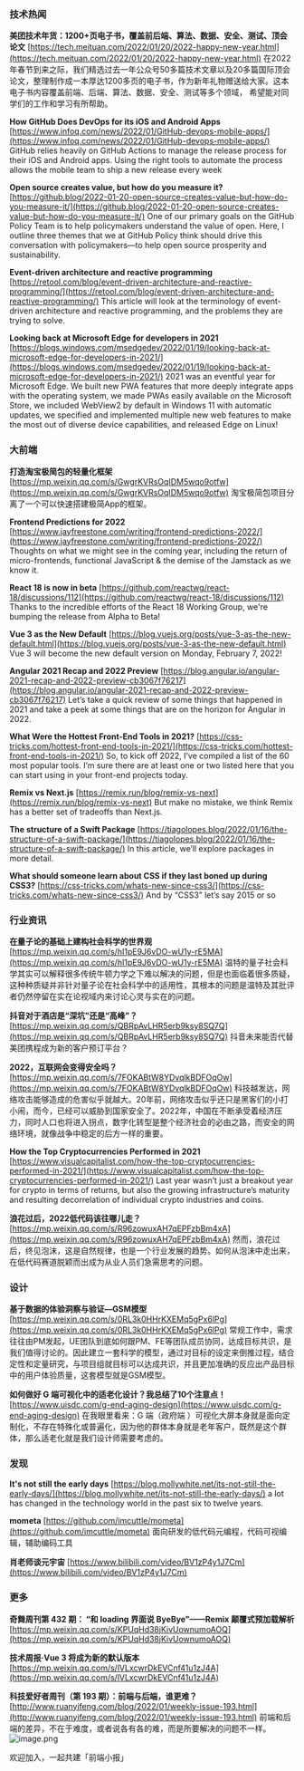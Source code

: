### 技术热闻
**美团技术年货：1200+页电子书，覆盖前后端、算法、数据、安全、测试、顶会论文**
[https://tech.meituan.com/2022/01/20/2022-happy-new-year.html](https://tech.meituan.com/2022/01/20/2022-happy-new-year.html)
在2022年春节到来之际，我们精选过去一年公众号50多篇技术文章以及20多篇国际顶会论文，整理制作成一本厚达1200多页的电子书，作为新年礼物赠送给大家。这本电子书内容覆盖前端、后端、算法、数据、安全、测试等多个领域， 希望能对同学们的工作和学习有所帮助。

**How GitHub Does DevOps for its iOS and Android Apps**
[https://www.infoq.com/news/2022/01/GitHub-devops-mobile-apps/](https://www.infoq.com/news/2022/01/GitHub-devops-mobile-apps/)
GitHub relies heavily on GitHub Actions to manage the release process for their iOS and Android apps. Using the right tools to automate the process allows the mobile team to ship a new release every week

**Open source creates value, but how do you measure it?**
[https://github.blog/2022-01-20-open-source-creates-value-but-how-do-you-measure-it/](https://github.blog/2022-01-20-open-source-creates-value-but-how-do-you-measure-it/)
One of our primary goals on the GitHub Policy Team is to help policymakers understand the value of open. Here, I outline three themes that we at GitHub Policy think should drive this conversation with policymakers—to help open source prosperity and sustainability.

**Event-driven architecture and reactive programming**
[https://retool.com/blog/event-driven-architecture-and-reactive-programming/](https://retool.com/blog/event-driven-architecture-and-reactive-programming/)
This article will look at the terminology of event-driven architecture and reactive programming, and the problems they are trying to solve.

**Looking back at Microsoft Edge for developers in 2021**
[https://blogs.windows.com/msedgedev/2022/01/19/looking-back-at-microsoft-edge-for-developers-in-2021/](https://blogs.windows.com/msedgedev/2022/01/19/looking-back-at-microsoft-edge-for-developers-in-2021/)
2021 was an eventful year for Microsoft Edge. We built new PWA features that more deeply integrate apps with the operating system, we made PWAs easily available on the Microsoft Store, we included WebView2 by default in Windows 11 with automatic updates, we specified and implemented multiple new web features to make the most out of diverse device capabilities, and released Edge on Linux!

### 大前端
**打造淘宝极简包的轻量化框架**
[https://mp.weixin.qq.com/s/GwgrKVRsOqIDM5wqo9otfw](https://mp.weixin.qq.com/s/GwgrKVRsOqIDM5wqo9otfw)
淘宝极简包项目分离了一个可以快速搭建极简App的框架。

**Frontend Predictions for 2022**
[https://www.jayfreestone.com/writing/frontend-predictions-2022/](https://www.jayfreestone.com/writing/frontend-predictions-2022/)
Thoughts on what we might see in the coming year, including the return of micro-frontends, functional JavaScript & the demise of the Jamstack as we know it.

**React 18 is now in beta**
[https://github.com/reactwg/react-18/discussions/112](https://github.com/reactwg/react-18/discussions/112)
Thanks to the incredible efforts of the React 18 Working Group, we're bumping the release from Alpha to Beta!

**Vue 3 as the New Default**
[https://blog.vuejs.org/posts/vue-3-as-the-new-default.html](https://blog.vuejs.org/posts/vue-3-as-the-new-default.html)
Vue 3 will become the new default version on Monday, February 7, 2022!

**Angular 2021 Recap and 2022 Preview**
[https://blog.angular.io/angular-2021-recap-and-2022-preview-cb3067f76217](https://blog.angular.io/angular-2021-recap-and-2022-preview-cb3067f76217)
Let’s take a quick review of some things that happened in 2021 and take a peek at some things that are on the horizon for Angular in 2022.

**What Were the Hottest Front-End Tools in 2021?**
[https://css-tricks.com/hottest-front-end-tools-in-2021/](https://css-tricks.com/hottest-front-end-tools-in-2021/)
So, to kick off 2022, I’ve compiled a list of the 60 most popular tools. I’m sure there are at least one or two listed here that you can start using in your front-end projects today.

**Remix vs Next.js**
[https://remix.run/blog/remix-vs-next](https://remix.run/blog/remix-vs-next)
But make no mistake, we think Remix has a better set of tradeoffs than Next.js.

**The structure of a Swift Package**
[https://tiagolopes.blog/2022/01/16/the-structure-of-a-swift-package/](https://tiagolopes.blog/2022/01/16/the-structure-of-a-swift-package/)
In this article, we’ll explore packages in more detail.

**What should someone learn about CSS if they last boned up during CSS3?**
[https://css-tricks.com/whats-new-since-css3/](https://css-tricks.com/whats-new-since-css3/)
And by “CSS3” let’s say 2015 or so

### 行业资讯
**在量子论的基础上建构社会科学的世界观**
[https://mp.weixin.qq.com/s/hI1pE9J6vDO-wU1y-rE5MA](https://mp.weixin.qq.com/s/hI1pE9J6vDO-wU1y-rE5MA)
温特的量子社会科学其实可以解释很多传统牛顿力学之下难以解决的问题，但是也面临着很多质疑，这种种质疑并非针对量子论在社会科学中的适用性，其根本的问题是温特及其批评者仍然停留在实在论视域内来讨论心灵与实在的问题。

**抖音对于酒店是“深坑”还是“高峰”？**
[https://mp.weixin.qq.com/s/QBRpAvLHR5erb9ksy8SQ7Q](https://mp.weixin.qq.com/s/QBRpAvLHR5erb9ksy8SQ7Q)
抖音未来能否代替美团携程成为新的客户预订平台？

**2022，互联网会变得安全吗？**
[https://mp.weixin.qq.com/s/7FOKABtW8YDvqlkBDFOqOw](https://mp.weixin.qq.com/s/7FOKABtW8YDvqlkBDFOqOw)
科技越发达，网络攻击能够造成的危害似乎就越大。20年前，网络攻击似乎还只是黑客们的小打小闹，而今，已经可以威胁到国家安全了。2022年，中国在不断承受着经济压力，同时人口也将进入拐点，数字化转型是整个经济社会的必由之路，而安全的网络环境，就像战争中稳定的后方一样的重要。

**How the Top Cryptocurrencies Performed in 2021**
[https://www.visualcapitalist.com/how-the-top-cryptocurrencies-performed-in-2021/](https://www.visualcapitalist.com/how-the-top-cryptocurrencies-performed-in-2021/)
Last year wasn’t just a breakout year for crypto in terms of returns, but also the growing infrastructure’s maturity and resulting decorrelation of individual crypto industries and coins.

**浪花过后，2022低代码该往哪儿走？**
[https://mp.weixin.qq.com/s/R96zowuxAH7qEPFzbBm4xA](https://mp.weixin.qq.com/s/R96zowuxAH7qEPFzbBm4xA)
然而，浪花过后，终见泡沫，这是自然规律，也是一个行业发展的趋势。如何从泡沫中走出来，在低代码赛道脱颖而出成为从业人员们急需思考的问题。

### 设计
**基于数据的体验洞察与验证—GSM模型**
[https://mp.weixin.qq.com/s/0RL3k0HHrKXEMq5gPx6lPg](https://mp.weixin.qq.com/s/0RL3k0HHrKXEMq5gPx6lPg)
常规工作中，需求往往由PM发起，UE团队到底如何跟PM、FE等团队成员协同，达成目标共识，是我们值得讨论的。因此建立一套科学的模型，通过对目标的设定来倒推过程，结合定性和定量研究，与项目组就目标可以达成共识，并且更加准确的反应出产品目标中的用户体验质量，这套模型就是GSM模型。

**如何做好 G 端可视化中的适老化设计？我总结了10个注意点！**
[https://www.uisdc.com/g-end-aging-design](https://www.uisdc.com/g-end-aging-design)
在我眼里看来：G 端（政府端 ）可视化大屏本身就是面向定制化，不存在特殊化或普遍化，因为他的群体本身就是老年客户，既然是这个群体，那么适老化就是我们设计师需要考虑的。

### 发现
**It's not still the early days**
[https://blog.mollywhite.net/its-not-still-the-early-days/](https://blog.mollywhite.net/its-not-still-the-early-days/)
a lot has changed in the technology world in the past six to twelve years.

**mometa**
[https://github.com/imcuttle/mometa](https://github.com/imcuttle/mometa)
面向研发的低代码元编程，代码可视编辑，辅助编码工具

**肖老师谈元宇宙**
[https://www.bilibili.com/video/BV1zP4y1J7Cm](https://www.bilibili.com/video/BV1zP4y1J7Cm)

### 更多
**奇舞周刊第 432 期： “和 loading 界面说 ByeBye”——Remix 颠覆式预加载解析**
[https://mp.weixin.qq.com/s/KPUqHd38jKivUownumoAOQ](https://mp.weixin.qq.com/s/KPUqHd38jKivUownumoAOQ)

**技术周报·Vue 3 将成为新的默认版本**
[https://mp.weixin.qq.com/s/lVLxcwrDkEVCnf41u1zJ4A](https://mp.weixin.qq.com/s/lVLxcwrDkEVCnf41u1zJ4A)

**科技爱好者周刊（第 193 期）：前端与后端，谁更难？**
[http://www.ruanyifeng.com/blog/2022/01/weekly-issue-193.html](http://www.ruanyifeng.com/blog/2022/01/weekly-issue-193.html)
前端和后端的差异，不在于难度，或者说各有各的难，而是所要解决的问题不一样。
![image.png](https://cdn.nlark.com/yuque/0/2020/png/85771/1605930034828-7fc81343-651f-4a15-8465-eebe5a23cf61.png#crop=0&crop=0&crop=1&crop=1&height=31&id=C5Hpa&margin=%5Bobject%20Object%5D&name=image.png&originHeight=90&originWidth=2186&originalType=binary&ratio=1&rotation=0&showTitle=false&size=14325&status=done&style=none&title=&width=746)


欢迎加入，一起共建「前端小报」

